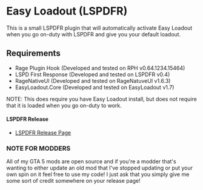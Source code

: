 # Easy Loadout (LSPDFR)

This is a small LSPDFR plugin that will automatically activate Easy Loadout when you go on-duty with LSPDFR and give you your default loadout.

## Requirements

* Rage Plugin Hook (Developed and tested on RPH v0.64.1234.15464)
* LSPD First Response (Developed and tested on LSPDFR v0.4)
* RageNativeUI (Developed and tested on RageNatuveUI v1.6.3)
* EasyLoadout.Core (Developed and tested on EasyLoadout v1.7)

NOTE: This does require you have Easy Loadout install, but does not require that it is loaded when you go on-duty to work.

#### LSPDFR Release

* [LSPDFR Release Page](http://www.lcpdfr.com/files/file/17259-easy-loadout/)


### NOTE FOR MODDERS

All of my GTA 5 mods are open source and if you're a modder that's wanting to either update an old mod that I've stopped updating or put your own spin on it feel free to use my code! I just ask that you simply give me some sort of credit somewhere on your release page!
